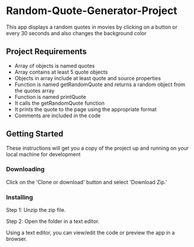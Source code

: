 # Random-Quote-Generator-Project
This app displays a random quotes in movies by clicking on a button or every 30 seconds and also changes the background color


## Project Requirements
* Array of objects is named quotes
* Array contains at least 5 quote objects
* Objects in array include at least quote and source properties
* Function is named getRandomQuote and returns a random object from the quotes array
* Function is named printQuote
* It calls the getRandomQuote function
* It prints the quote to the page using the appropriate format
* Comments are included in the code


## Getting Started

These instructions will get you a copy of the project up and running on your local machine for development

### Downloading

Click on the 'Clone or download' button and select 'Download Zip.'

### Installing

Step 1: Unzip the zip file.

Step 2: Open the folder in a text editor.

Using a text editor, you can view/edit the code or preview the app in a browser.
